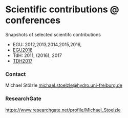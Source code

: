 # Scientific contributions @ conferences
Snapshots of selected scientifc contributions

 * EGU: 2012,2013,2014,2015,2016, 
 * [EGU2018](/egu2018/readme.md)
 * TdH: 2011, (2016), 2017
 * [TDH2017](/tdh2017/readme.md)


### Contact
Michael Stölzle
michael.stoelzle@hydro.uni-freiburg.de

### ResearchGate
https://www.researchgate.net/profile/Michael_Stoelzle
